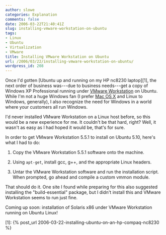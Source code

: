 ```yaml
---
author: slowe
categories: Explanation
comments: false
date: 2006-03-22T21:40:41Z
slug: installing-vmware-workstation-on-ubuntu
tags:
- Linux
- Ubuntu
- Virtualization
- VMware
title: Installing VMware Workstation on Ubuntu
url: /2006/03/22/installing-vmware-workstation-on-ubuntu/
wordpress_id: 208
---
```


Once I'd gotten [Ubuntu up and running on my HP nc8230 laptop][1], the next order of business was---due to business needs---get a copy of Windows XP Professional running under [VMware Workstation](http://www.vmware.com/products/ws/) on Ubuntu. While I'm not a huge Windows fan (I prefer [Mac OS X](http://www.apple.com/macosx/) and Linux to Windows, generally), I also recognize the need for Windows in a world where your customers all run Windows.

I'd never installed VMware Workstation on a Linux host before, so this would be a new experience for me. It couldn't be that hard, right? Well, it wasn't as easy as I had hoped it would be, that's for sure.

In order to get VMware Workstation 5.5.1 to install on Ubuntu 5.10, here's what I had to do:

1. Copy the VMware Workstation 5.5.1 software onto the machine.

2. Using `apt-get`, install gcc, g++, and the appropriate Linux headers.

3. Untar the VMware Workstation software and run the installation script. When prompted, go ahead and compile a custom vmmon module.

That should do it. One site I found while preparing for this also suggested installing the "build-essential" package, but I didn't install this and VMware Workstation seems to run just fine.

Coming up soon: installation of Solaris x86 under VMware Workstation running on Ubuntu Linux!

[1]: {% post_url 2006-03-22-installing-ubuntu-on-an-hp-compaq-nc8230 %}
